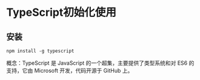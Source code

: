 # TypeScript初始化使用

## 安装
````npm
npm install -g typescript
````
概念：TypeScript 是 JavaScript 的一个超集，主要提供了类型系统和对 ES6 的支持，它由 Microsoft 开发，代码开源于 GitHub 上。